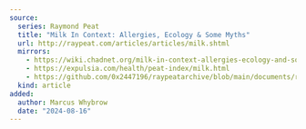 ```yaml
---
source:
  series: Raymond Peat
  title: "Milk In Context: Allergies, Ecology & Some Myths"
  url: http://raypeat.com/articles/articles/milk.shtml
  mirrors:
    - https://wiki.chadnet.org/milk-in-context-allergies-ecology-and-some-myths
    - https://expulsia.com/health/peat-index/milk.html
    - https://github.com/0x2447196/raypeatarchive/blob/main/documents/raypeat.com/milk.md
  kind: article 
added:
  author: Marcus Whybrow
  date: "2024-08-16"
---
```

